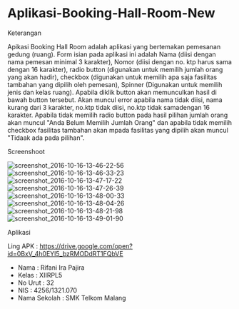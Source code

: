 # Aplikasi-Booking-Hall-Room-New

Keterangan

Apikasi Booking Hall Room adalah aplikasi yang bertemakan pemesanan gedung (ruang). Form isian pada aplikasi ini adalah Nama (diisi dengan nama pemesan minimal 3 karakter), Nomor (diisi dengan no. ktp harus sama dengan 16 karakter), radio button (digunakan untuk memilih jumlah orang yang akan hadir), checkbox (digunakan untuk memilih apa saja fasilitas tambahan yang dipilih oleh pemesan), Spinner (Digunakan untuk memilih jenis dan kelas ruang). Apabila diklik button akan memunculkan hasil di bawah button tersebut. Akan muncul error apabila nama tidak diisi, nama kurang dari 3 karakter, no.ktp tidak diisi, no.ktp tidak samadengan 16 karakter. Apabila tidak memilih radio button pada hasil pilihan jumlah orang akan muncul "Anda Belum Memilih Jumlah Orang" dan apabila tidak memilih checkbox fasilitas tambahan akan mpada fasilitas yang dipilih akan muncul "Tidaak ada pada pilihan".

Screenshoot

![screenshot_2016-10-16-13-46-22-56](https://cloud.githubusercontent.com/assets/22499352/19415901/ffc68cdc-93a9-11e6-8ac9-6a29ee759589.png)
![screenshot_2016-10-16-13-46-33-23](https://cloud.githubusercontent.com/assets/22499352/19415903/ffd14e56-93a9-11e6-944c-ac784e270344.png)
![screenshot_2016-10-16-13-47-17-22](https://cloud.githubusercontent.com/assets/22499352/19415902/ffd0ccba-93a9-11e6-8634-900cb5e5e1f1.png)
![screenshot_2016-10-16-13-47-26-39](https://cloud.githubusercontent.com/assets/22499352/19415904/ffd5f640-93a9-11e6-9b1b-c10cdf197943.png)
![screenshot_2016-10-16-13-48-00-33](https://cloud.githubusercontent.com/assets/22499352/19415905/ffda10b8-93a9-11e6-9f3f-7db36538089e.png)
![screenshot_2016-10-16-13-48-04-26](https://cloud.githubusercontent.com/assets/22499352/19415906/ffdf38ea-93a9-11e6-9cf6-0d8d9e01891a.png)
![screenshot_2016-10-16-13-48-21-98](https://cloud.githubusercontent.com/assets/22499352/19415908/005ef0b2-93aa-11e6-9dc0-c5c759f35f41.png)
![screenshot_2016-10-16-13-49-01-90](https://cloud.githubusercontent.com/assets/22499352/19415909/0063dc8a-93aa-11e6-9b26-36fac9a9c6a5.png)

Aplikasi

Ling APK : https://drive.google.com/open?id=0BxV_4h0EYl5_bzRMODdRT1FQbVE

* Nama : Rifani Ira Pajira
* Kelas : XIIRPL5
* No Urut : 32
* NIS : 4256/1321.070
* Nama Sekolah : SMK Telkom Malang
